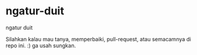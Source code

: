 # ngatur-duit
ngatur duit

Silahkan kalau mau tanya, memperbaiki, pull-request, atau semacamnya di repo ini.
:)
ga usah sungkan.
